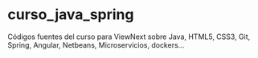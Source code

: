 # curso_java_spring
Códigos fuentes del curso para ViewNext sobre Java, HTML5, CSS3, Git, Spring, Angular, Netbeans, Microservicios, dockers...

